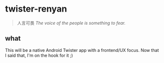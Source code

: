 # twister-renyan

> 人言可畏
> *The voice of the people is something to fear.*

## what

This will be a native Android Twister app with a frontend/UX focus. Now that I
said that, I'm on the hook for it ;)
